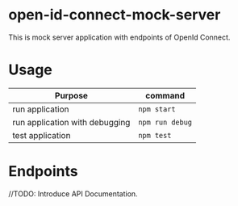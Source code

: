 # open-id-connect-mock-server

This is mock server application with endpoints of OpenId Connect.

# Usage

| Purpose         | command     |
|-----------------|-------------|
| run application | `npm start` |
| run application with debugging | `npm run debug` |
| test application | `npm test` |

# Endpoints

//TODO: Introduce API Documentation.
